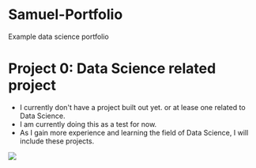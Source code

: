 # Samuel-Portfolio
Example data science portfolio

# Project 0: Data Science related project 
* I currently don't have a project built out yet. or at lease one related to Data Science.
* I am currently doing this as a test for now.
* As I gain more experience and learning the field of Data Science, I will include these projects.

![](/images/227A2001%20-%20Copy.jpg)
